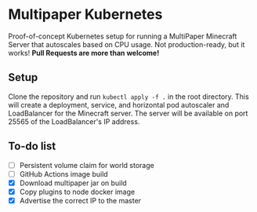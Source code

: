 # Multipaper Kubernetes

Proof-of-concept Kubernetes setup for running a MultiPaper Minecraft Server that autoscales based on CPU usage. Not production-ready, but it works! **Pull Requests are more than welcome!**

## Setup

Clone the repository and run `kubectl apply -f .` in the root directory. This will create a deployment, service, and horizontal pod autoscaler and LoadBalancer for the Minecraft server. The server will be available on port 25565 of the LoadBalancer's IP address.

## To-do list

- [ ] Persistent volume claim for world storage
- [ ] GitHub Actions image build
- [x] Download multipaper jar on build
- [x] Copy plugins to node docker image
- [x] Advertise the correct IP to the master
